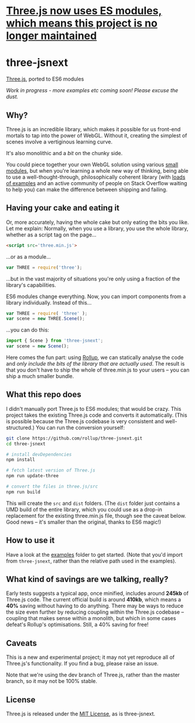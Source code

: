 # [Three.js now uses ES modules, which means this project is no longer maintained](https://github.com/mrdoob/three.js/pull/9310)

# three-jsnext

[Three.js](http://threejs.org/), ported to ES6 modules

*Work in progress - more examples etc coming soon! Please excuse the dust.*


## Why?

Three.js is an incredible library, which makes it possible for us front-end mortals to tap into the power of WebGL. Without it, creating the simplest of scenes involve a vertiginous learning curve.

It's also monolithic and a *bit* on the chunky side.

You could piece together your own WebGL solution using various [small modules](https://medium.com/@Rich_Harris/small-modules-it-s-not-quite-that-simple-3ca532d65de4), but when you're learning a whole new way of thinking, being able to use a well-thought-through, philosophically coherent library (with [loads of examples](http://threejs.org/examples/) and an active community of people on Stack Overflow waiting to help you) can make the difference between shipping and failing.


## Having your cake and eating it

Or, more accurately, having the whole cake but only eating the bits you like. Let me explain: Normally, when you use a library, you use the whole library, whether as a script tag on the page...

```html
<script src='three.min.js'>
```

...or as a module...

```js
var THREE = require('three');
```

...but in the vast majority of situations you're only using a fraction of the library's capabilities.

ES6 modules change everything. Now, you can import components from a library individually. Instead of this...

```js
var THREE = require( 'three' );
var scene = new THREE.Scene();
```

...you can do this:

```js
import { Scene } from 'three-jsnext';
var scene = new Scene();
```

Here comes the fun part: using [Rollup](https://github.com/rollup/rollup), we can statically analyse the code and *only include the bits of the library that are actually used*. The result is that you don't have to ship the whole of three.min.js to your users – you can ship a much smaller bundle.


## What this repo does

I didn't manually port Three.js to ES6 modules; that would be crazy. This project takes the existing Three.js code and converts it automatically. (This is possible because the Three.js codebase is very consistent and well-structured.) You can run the conversion yourself:

```bash
git clone https://github.com/rollup/three-jsnext.git
cd three-jsnext

# install devDependencies
npm install

# fetch latest version of Three.js
npm run update-three

# convert the files in three.js/src
npm run build
```

This will create the `src` and `dist` folders. (The `dist` folder just contains a UMD build of the entire library, which you could use as a drop-in replacement for the existing three.min.js file, though see the caveat below. Good news – it's smaller than the original, thanks to ES6 magic!)


## How to use it

Have a look at the [examples](https://github.com/rollup/three-jsnext/tree/master/examples) folder to get started. (Note that you'd import from `three-jsnext`, rather than the relative path used in the examples).


## What kind of savings are we talking, really?

Early tests suggests a typical app, once minified, includes around **245kb** of Three.js code. The current official build is around **410kb**, which means a **40%** saving without having to do anything. There may be ways to reduce the size even further by reducing coupling within the Three.js codebase – coupling that makes sense within a monolith, but which in some cases defeat's Rollup's optimisations. Still, a 40% saving for free!


## Caveats

This is a new and experimental project; it may not yet reproduce all of Three.js's functionality. If you find a bug, please raise an issue.

Note that we're using the dev branch of Three.js, rather than the master branch, so it may not be 100% stable.


## License

Three.js is released under the [MIT License](https://github.com/mrdoob/three.js/blob/master/LICENSE), as is three-jsnext.
